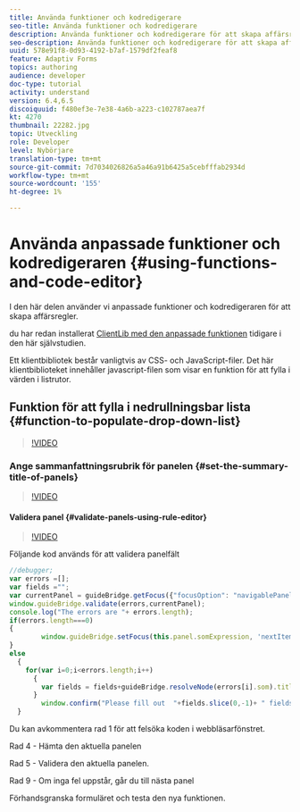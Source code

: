 ```yaml
---
title: Använda funktioner och kodredigerare
seo-title: Använda funktioner och kodredigerare
description: Använda funktioner och kodredigerare för att skapa affärsregler
seo-description: Använda funktioner och kodredigerare för att skapa affärsregler
uuid: 578e91f8-0d93-4192-b7af-1579df2feaf8
feature: Adaptiv Forms
topics: authoring
audience: developer
doc-type: tutorial
activity: understand
version: 6.4,6.5
discoiquuid: f480ef3e-7e38-4a6b-a223-c102787aea7f
kt: 4270
thumbnail: 22282.jpg
topic: Utveckling
role: Developer
level: Nybörjare
translation-type: tm+mt
source-git-commit: 7d7034026826a5a46a91b6425a5cebfffab2934d
workflow-type: tm+mt
source-wordcount: '155'
ht-degree: 1%

---
```



# Använda anpassade funktioner och kodredigeraren {#using-functions-and-code-editor}

I den här delen använder vi anpassade funktioner och kodredigeraren för att skapa affärsregler.

du har redan installerat [ClientLib med den anpassade funktionen](assets/client-libs-and-logo.zip) tidigare i den här självstudien.

Ett klientbibliotek består vanligtvis av CSS- och JavaScript-filer. Det här klientbiblioteket innehåller javascript-filen som visar en funktion för att fylla i värden i listrutor.


## Funktion för att fylla i nedrullningsbar lista {#function-to-populate-drop-down-list}

>[!VIDEO](https://video.tv.adobe.com/v/22282?quality=9&learn=on)

### Ange sammanfattningsrubrik för panelen {#set-the-summary-title-of-panels}

>[!VIDEO](https://video.tv.adobe.com/v/28387?quality=9&learn=on)

#### Validera panel {#validate-panels-using-rule-editor}

>[!VIDEO](https://video.tv.adobe.com/v/28409?quality=9&learn=on)

Följande kod används för att validera panelfält

```javascript
//debugger;
var errors =[];
var fields ="";
var currentPanel = guideBridge.getFocus({"focusOption": "navigablePanel"});
window.guideBridge.validate(errors,currentPanel);
console.log("The errors are "+ errors.length);
if(errors.length===0)
{
        window.guideBridge.setFocus(this.panel.somExpression, 'nextItem', true);
}
else
  {
    for(var i=0;i<errors.length;i++)
      {
        var fields = fields+guideBridge.resolveNode(errors[i].som).title+" , ";
      }
        window.confirm("Please fill out  "+fields.slice(0,-1)+ " fields");
  }
```

Du kan avkommentera rad 1 för att felsöka koden i webbläsarfönstret.

Rad 4 - Hämta den aktuella panelen

Rad 5 - Validera den aktuella panelen.

Rad 9 - Om inga fel uppstår, går du till nästa panel

Förhandsgranska formuläret och testa den nya funktionen.

